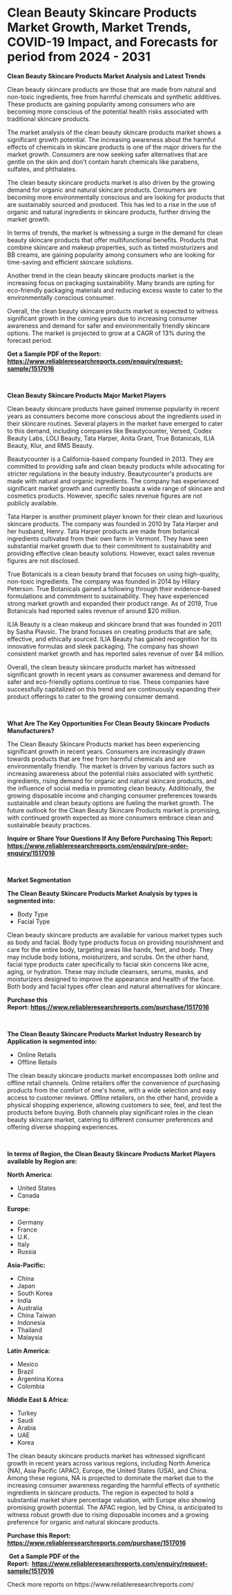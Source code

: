 <p><h1>Clean Beauty Skincare Products Market Growth, Market Trends, COVID-19 Impact, and Forecasts for period from 2024 - 2031</h1></p><p><strong>Clean Beauty Skincare Products Market Analysis and Latest Trends</strong></p>
<p><p>Clean beauty skincare products are those that are made from natural and non-toxic ingredients, free from harmful chemicals and synthetic additives. These products are gaining popularity among consumers who are becoming more conscious of the potential health risks associated with traditional skincare products.</p><p>The market analysis of the clean beauty skincare products market shows a significant growth potential. The increasing awareness about the harmful effects of chemicals in skincare products is one of the major drivers for the market growth. Consumers are now seeking safer alternatives that are gentle on the skin and don't contain harsh chemicals like parabens, sulfates, and phthalates.</p><p>The clean beauty skincare products market is also driven by the growing demand for organic and natural skincare products. Consumers are becoming more environmentally conscious and are looking for products that are sustainably sourced and produced. This has led to a rise in the use of organic and natural ingredients in skincare products, further driving the market growth.</p><p>In terms of trends, the market is witnessing a surge in the demand for clean beauty skincare products that offer multifunctional benefits. Products that combine skincare and makeup properties, such as tinted moisturizers and BB creams, are gaining popularity among consumers who are looking for time-saving and efficient skincare solutions.</p><p>Another trend in the clean beauty skincare products market is the increasing focus on packaging sustainability. Many brands are opting for eco-friendly packaging materials and reducing excess waste to cater to the environmentally conscious consumer.</p><p>Overall, the clean beauty skincare products market is expected to witness significant growth in the coming years due to increasing consumer awareness and demand for safer and environmentally friendly skincare options. The market is projected to grow at a CAGR of 13% during the forecast period.</p></p>
<p><strong>Get a Sample PDF of the Report:&nbsp; <a href="https://www.reliableresearchreports.com/enquiry/request-sample/1517016">https://www.reliableresearchreports.com/enquiry/request-sample/1517016</a></strong></p>
<p>&nbsp;</p>
<p><strong>Clean Beauty Skincare Products Major Market Players</strong></p>
<p><p>Clean beauty skincare products have gained immense popularity in recent years as consumers become more conscious about the ingredients used in their skincare routines. Several players in the market have emerged to cater to this demand, including companies like Beautycounter, Versed, Codex Beauty Labs, LOLI Beauty, Tata Harper, Anita Grant, True Botanicals, ILIA Beauty, Klur, and RMS Beauty. </p><p>Beautycounter is a California-based company founded in 2013. They are committed to providing safe and clean beauty products while advocating for stricter regulations in the beauty industry. Beautycounter's products are made with natural and organic ingredients. The company has experienced significant market growth and currently boasts a wide range of skincare and cosmetics products. However, specific sales revenue figures are not publicly available.</p><p>Tata Harper is another prominent player known for their clean and luxurious skincare products. The company was founded in 2010 by Tata Harper and her husband, Henry. Tata Harper products are made from botanical ingredients cultivated from their own farm in Vermont. They have seen substantial market growth due to their commitment to sustainability and providing effective clean beauty solutions. However, exact sales revenue figures are not disclosed.</p><p>True Botanicals is a clean beauty brand that focuses on using high-quality, non-toxic ingredients. The company was founded in 2014 by Hillary Peterson. True Botanicals gained a following through their evidence-based formulations and commitment to sustainability. They have experienced strong market growth and expanded their product range. As of 2019, True Botanicals had reported sales revenue of around $20 million.</p><p>ILIA Beauty is a clean makeup and skincare brand that was founded in 2011 by Sasha Plavsic. The brand focuses on creating products that are safe, effective, and ethically sourced. ILIA Beauty has gained recognition for its innovative formulas and sleek packaging. The company has shown consistent market growth and has reported sales revenue of over $4 million.</p><p>Overall, the clean beauty skincare products market has witnessed significant growth in recent years as consumer awareness and demand for safer and eco-friendly options continue to rise. These companies have successfully capitalized on this trend and are continuously expanding their product offerings to cater to the growing consumer demand.</p></p>
<p>&nbsp;</p>
<p><strong>What Are The Key Opportunities For Clean Beauty Skincare Products Manufacturers?</strong></p>
<p><p>The Clean Beauty Skincare Products market has been experiencing significant growth in recent years. Consumers are increasingly drawn towards products that are free from harmful chemicals and are environmentally friendly. The market is driven by various factors such as increasing awareness about the potential risks associated with synthetic ingredients, rising demand for organic and natural skincare products, and the influence of social media in promoting clean beauty. Additionally, the growing disposable income and changing consumer preferences towards sustainable and clean beauty options are fueling the market growth. The future outlook for the Clean Beauty Skincare Products market is promising, with continued growth expected as more consumers embrace clean and sustainable beauty practices.</p></p>
<p><strong>Inquire or Share Your Questions If Any Before Purchasing This Report: <a href="https://www.reliableresearchreports.com/enquiry/pre-order-enquiry/1517016">https://www.reliableresearchreports.com/enquiry/pre-order-enquiry/1517016</a></strong></p>
<p>&nbsp;</p>
<p><strong>Market Segmentation</strong></p>
<p><strong>The Clean Beauty Skincare Products Market Analysis by types is segmented into:</strong></p>
<p><ul><li>Body Type</li><li>Facial Type</li></ul></p>
<p><p>Clean beauty skincare products are available for various market types such as body and facial. Body type products focus on providing nourishment and care for the entire body, targeting areas like hands, feet, and body. They may include body lotions, moisturizers, and scrubs. On the other hand, facial type products cater specifically to facial skin concerns like acne, aging, or hydration. These may include cleansers, serums, masks, and moisturizers designed to improve the appearance and health of the face. Both body and facial types offer clean and natural alternatives for skincare.</p></p>
<p><strong>Purchase this Report:&nbsp;<a href="https://www.reliableresearchreports.com/purchase/1517016">https://www.reliableresearchreports.com/purchase/1517016</a></strong></p>
<p>&nbsp;</p>
<p><strong>The Clean Beauty Skincare Products Market Industry Research by Application is segmented into:</strong></p>
<p><ul><li>Online Retails</li><li>Offline Retails</li></ul></p>
<p><p>The clean beauty skincare products market encompasses both online and offline retail channels. Online retailers offer the convenience of purchasing products from the comfort of one's home, with a wide selection and easy access to customer reviews. Offline retailers, on the other hand, provide a physical shopping experience, allowing customers to see, feel, and test the products before buying. Both channels play significant roles in the clean beauty skincare market, catering to different consumer preferences and offering diverse shopping experiences.</p></p>
<p>&nbsp;</p>
<p><strong>In terms of Region, the Clean Beauty Skincare Products Market Players available by Region are:</strong></p>
<p>
    <p> <strong> North America: </strong>
        <ul>
            <li>United States</li>
            <li>Canada</li>
        </ul>
        </p> 
    <p> <strong> Europe: </strong>
        <ul>
            <li>Germany</li>
            <li>France</li>
            <li>U.K.</li>
            <li>Italy</li>
            <li>Russia</li>
        </ul>
        </p> 
    <p> <strong> Asia-Pacific: </strong>
        <ul>
            <li>China</li>
            <li>Japan</li>
            <li>South Korea</li>
            <li>India</li>
            <li>Australia</li>
            <li>China Taiwan</li>
            <li>Indonesia</li>
            <li>Thailand</li>
            <li>Malaysia</li>
        </ul>
        </p> 
    <p> <strong> Latin America: </strong>
        <ul>
            <li>Mexico</li>
            <li>Brazil</li>
            <li>Argentina Korea</li>
            <li>Colombia</li>
        </ul>
        </p> 
    <p> <strong> Middle East & Africa: </strong>
        <ul>
            <li>Turkey</li>
            <li>Saudi</li>
            <li>Arabia</li>
            <li>UAE</li>
            <li>Korea</li>
        </ul>
    </p>
    </p>
<p><p>The clean beauty skincare products market has witnessed significant growth in recent years across various regions, including North America (NA), Asia Pacific (APAC), Europe, the United States (USA), and China. Among these regions, NA is projected to dominate the market due to the increasing consumer awareness regarding the harmful effects of synthetic ingredients in skincare products. The region is expected to hold a substantial market share percentage valuation, with Europe also showing promising growth potential. The APAC region, led by China, is anticipated to witness robust growth due to rising disposable incomes and a growing preference for organic and natural skincare products.</p></p>
<p><strong>Purchase this Report: <a href="https://www.reliableresearchreports.com/purchase/1517016">https://www.reliableresearchreports.com/purchase/1517016</a></strong></p>
<p>&nbsp;<strong>Get a Sample PDF of the Report:&nbsp;&nbsp;<a href="https://www.reliableresearchreports.com/enquiry/request-sample/1517016">https://www.reliableresearchreports.com/enquiry/request-sample/1517016</a></strong></p>
<p><strong></strong></p>
<p>Check more reports on https://www.reliableresearchreports.com/</p>